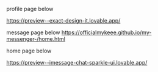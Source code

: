 profile page below 

https://preview--exact-design-it.lovable.app/

message page below 
https://officialmykeee.github.io/my-messenger-/home.html

home page below 

https://preview--imessage-chat-sparkle-ui.lovable.app/
